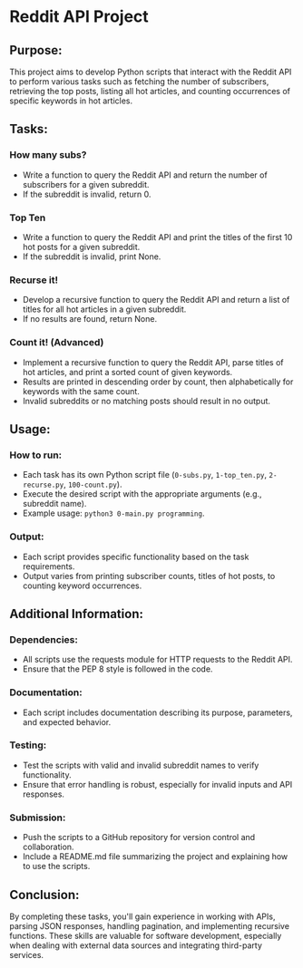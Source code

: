 # Reddit API Project

## Purpose:
This project aims to develop Python scripts that interact with the Reddit API to perform various tasks such as fetching the number of subscribers, retrieving the top posts, listing all hot articles, and counting occurrences of specific keywords in hot articles.

## Tasks:
### How many subs?
- Write a function to query the Reddit API and return the number of subscribers for a given subreddit.
- If the subreddit is invalid, return 0.

### Top Ten
- Write a function to query the Reddit API and print the titles of the first 10 hot posts for a given subreddit.
- If the subreddit is invalid, print None.

### Recurse it!
- Develop a recursive function to query the Reddit API and return a list of titles for all hot articles in a given subreddit.
- If no results are found, return None.

### Count it! (Advanced)
- Implement a recursive function to query the Reddit API, parse titles of hot articles, and print a sorted count of given keywords.
- Results are printed in descending order by count, then alphabetically for keywords with the same count.
- Invalid subreddits or no matching posts should result in no output.

## Usage:
### How to run:
- Each task has its own Python script file (`0-subs.py`, `1-top_ten.py`, `2-recurse.py`, `100-count.py`).
- Execute the desired script with the appropriate arguments (e.g., subreddit name).
- Example usage: `python3 0-main.py programming`.

### Output:
- Each script provides specific functionality based on the task requirements.
- Output varies from printing subscriber counts, titles of hot posts, to counting keyword occurrences.

## Additional Information:
### Dependencies:
- All scripts use the requests module for HTTP requests to the Reddit API.
- Ensure that the PEP 8 style is followed in the code.

### Documentation:
- Each script includes documentation describing its purpose, parameters, and expected behavior.

### Testing:
- Test the scripts with valid and invalid subreddit names to verify functionality.
- Ensure that error handling is robust, especially for invalid inputs and API responses.

### Submission:
- Push the scripts to a GitHub repository for version control and collaboration.
- Include a README.md file summarizing the project and explaining how to use the scripts.

## Conclusion:
By completing these tasks, you'll gain experience in working with APIs, parsing JSON responses, handling pagination, and implementing recursive functions. These skills are valuable for software development, especially when dealing with external data sources and integrating third-party services.
